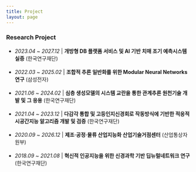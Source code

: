 ```yaml
---
title: Project
layout: page
---
```


<h3>Research Project</h3>
<ul>
<li><i>2023.04 ~ 2027.12</i> | <b>개방형 DB 플랫폼 서비스 및 AI 기반 치매 조기 예측시스템 실증</b> (한국연구재단)</li><br>
<li><i>2022.03 ~ 2025.02</i> | <b>조합적 추론 일반화를 위한 Modular Neural Networks 연구</b> (삼성전자)</li><br>
<li><i>2021.06 ~ 2024.02</i> | <b>심층 생성모델의 시스템 교란을 통한 관계추론 원천기술 개발 및 그 응용</b> (한국연구재단)</li><br>
<li><i>2021.04 ~ 2023.12</i> | <b>다감각 통합 및 고등인지신경회로 작동방식에 기반한 적응적 시공간지능 알고리즘 개발 및 검증</b> (한국연구재단)</li><br>
<li><i>2020.09 ~ 2026.12</i> | <b>제조·공정·물류 산업지능화 산업기술거점센터</b> (산업통상자원부)</li><br>
<li><i>2018.09 ~ 2021.08</i> | <b>혁신적 인공지능을 위한 신경과학 기반 딥뉴럴네트워크 연구</b> (한국연구재단)</li>
</ul>


